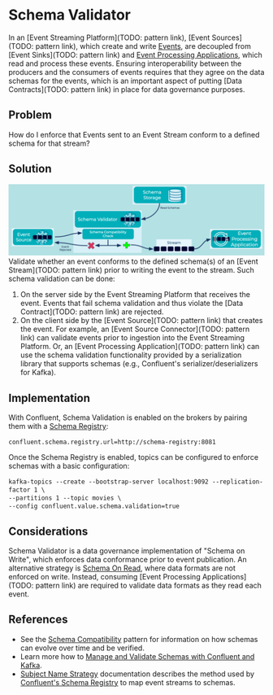 # Schema Validator
In an [Event Streaming Platform](TODO: pattern link), [Event Sources](TODO: pattern link), which create and write [Events](../event/event.md), are decoupled from [Event Sinks](TODO: pattern link) and [Event Processing Applications](../event-processing/event-processing-application.md), which read and process these events. Ensuring interoperability between the producers and the consumers of events requires that they agree on the data schemas for the events, which is an important aspect of putting [Data Contracts](TODO: pattern link) in place for data governance purposes.

## Problem
How do I enforce that Events sent to an Event Stream conform to a defined schema for that stream?

## Solution
![schema-validator](../img/schema-validator.png)
Validate whether an event conforms to the defined schema(s) of an [Event Stream](TODO: pattern link) prior to writing the event to the stream.  Such schema validation can be done:

1. On the server side by the Event Streaming Platform that receives the event. Events that fail schema validation and thus violate the [Data Contract](TODO: pattern link) are rejected.
2. On the client side by the [Event Source](TODO: pattern link) that creates the event. For example, an [Event Source Connector](TODO: pattern link) can validate events prior to ingestion into the Event Streaming Platform. Or, an [Event Processing Application](TODO: pattern link) can use the schema validation functionality provided by a serialization library that supports schemas (e.g., Confluent's serializer/deserializers for Kafka).

## Implementation
With Confluent, Schema Validation is enabled on the brokers by pairing them with a [Schema Registry]((https://docs.confluent.io/platform/current/schema-registry/index.html)): 
```
confluent.schema.registry.url=http://schema-registry:8081 
```

Once the Schema Registry is enabled, topics can be configured to enforce schemas with a basic configuration:
```
kafka-topics --create --bootstrap-server localhost:9092 --replication-factor 1 \
--partitions 1 --topic movies \
--config confluent.value.schema.validation=true
```

## Considerations
Schema Validator is a data governance implementation of "Schema on Write", which enforces data conformance prior to event publication. An alternative strategy is [Schema On Read](../event/schema-on-read.md), where data formats are not enforced on write. Instead, consuming [Event Processing Applications](TODO: pattern link) are required to validate data formats as they read each event. 

## References
* See the [Schema Compatibility](../event-stream/schema-compatibility.md) pattern for information on how schemas can evolve over time and be verified.
* Learn more how to [Manage and Validate Schemas with Confluent and Kafka](https://docs.confluent.io/cloud/current/client-apps/schemas-manage.html).
* [Subject Name Strategy](https://docs.confluent.io/platform/current/schema-registry/serdes-develop/index.html#subject-name-strategy) documentation describes the method used by [Confluent's Schema Registry](https://docs.confluent.io/platform/current/schema-registry/index.html) to map event streams to schemas.
